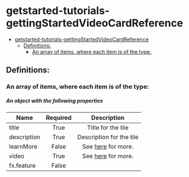 <a name="getstarted-tutorials-gettingstartedvideocardreference"></a>
# getstarted-tutorials-gettingStartedVideoCardReference
* [getstarted-tutorials-gettingStartedVideoCardReference](#getstarted-tutorials-gettingstartedvideocardreference)
    * [Definitions:](#getstarted-tutorials-gettingstartedvideocardreference-definitions)
        * [An array of items, where each item is of the type:](#getstarted-tutorials-gettingstartedvideocardreference-definitions-an-array-of-items-where-each-item-is-of-the-type)

<a name="getstarted-tutorials-gettingstartedvideocardreference-definitions"></a>
## Definitions:
<a name="getstarted-tutorials-gettingstartedvideocardreference-definitions-an-array-of-items-where-each-item-is-of-the-type"></a>
### An array of items, where each item is of the type:
<a name="getstarted-tutorials-gettingstartedvideocardreference-definitions-an-array-of-items-where-each-item-is-of-the-type-an-object-with-the-following-properties"></a>
##### An object with the following properties
| Name | Required | Description
| ---|:--:|:--:|
|title|True|Title for the tile
|description|True|Description for the tile
|learnMore|False| See [here](dx-getstarted-LearnMoreLink.md) for more.
|video|True| See [here](dx-getstarted-TutorialsTab-videoReference.md) for more.
|fx.feature|False|
